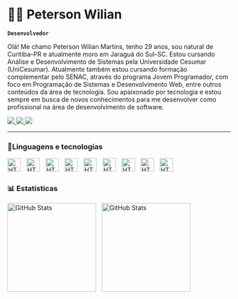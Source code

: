 # 👨‍💻 Peterson Wilian
**`Desenvolvedor`**


Olá! Me chamo Peterson Wilian Martins, tenho 29 anos, sou natural de Curitiba–PR e atualmente moro em Jaraguá do Sul–SC.
Estou cursando Análise e Desenvolvimento de Sistemas pela Universidade Cesumar (UniCesumar).
Atualmente também estou cursando formação complementar pelo SENAC, através do programa Jovem Programador, com foco em Programação de Sistemas e Desenvolvimento Web, entre outros conteúdos da área de tecnologia.
Sou apaixonado por tecnologia e estou sempre em busca de novos conhecimentos para me desenvolver como profissional na área de desenvolvimento de software.

<p>
  <a href="https://www.instagram.com/peterso_wilian" target="_blank">
    <img src="https://img.shields.io/badge/Instagram-E4405F?style=for-the-badge&logo=instagram&logoColor=white" />
  </a>
  <a href="https://www.linkedin.com/in/petersonwilian" target="_blank">
    <img src="https://img.shields.io/badge/LinkedIn-0077B5?style=for-the-badge&logo=linkedin&logoColor=white" />
  </a>
  <a href="https://www.seusite.com" target="_blank">
    <img src="https://img.shields.io/badge/Portfólio-24292e?style=for-the-badge&logoColor=white" />
  </a>
</p>

---

### 🤖Linguagens e tecnologias


<img 
align="left"
alt="HTML"
title="html"
width="30px"
style= "padding-right: 10px"
src="https://cdn.jsdelivr.net/gh/devicons/devicon@latest/icons/html5/html5-original.svg" 
/>

<img 
align="left"
alt="HTML"
title="html"
width="30px"
style= "padding-right: 10px"
src="https://cdn.jsdelivr.net/gh/devicons/devicon@latest/icons/css3/css3-original.svg"
/>

<img 
align="left"
alt="HTML"
title="html"
width="30px"
style= "padding-right: 10px"
src="https://cdn.jsdelivr.net/gh/devicons/devicon@latest/icons/javascript/javascript-original.svg"
/>

<img 
align="left"
alt="HTML"
title="html"
width="30px"
style= "padding-right: 10px"
src="https://cdn.jsdelivr.net/gh/devicons/devicon@latest/icons/php/php-original.svg"
/>

<img 
align="left"
alt="HTML"
title="html"
width="30px"
style= "padding-right: 10px"
src="https://cdn.jsdelivr.net/gh/devicons/devicon@latest/icons/mysql/mysql-original.svg"
/>

<img 
align="left"
alt="HTML"
title="html"
width="30px"
style= "padding-right: 10px"
src="https://cdn.jsdelivr.net/gh/devicons/devicon@latest/icons/python/python-original.svg"
/>

<img 
align="left"
alt="HTML"
title="html"
width="30px"
style= "padding-right: 10px"
src="https://cdn.jsdelivr.net/gh/devicons/devicon@latest/icons/typescript/typescript-original.svg"
/>

<img 
align="left"
alt="HTML"
title="html"
width="30px"
style= "padding-right: 10px"
src="https://cdn.jsdelivr.net/gh/devicons/devicon@latest/icons/react/react-original.svg"
/>

<img 
align="left"
alt="HTML"
title="html"
width="30px"
style= "padding-right: 10px"
src="https://cdn.jsdelivr.net/gh/devicons/devicon@latest/icons/vscode/vscode-original.svg"
/>

<br>
<br>

### 📊 Estatisticas

<img
  align="left"
  alt="GitHub Stats"
  height="200"
  style="padding-right: 10px;"
  src="https://github-readme-stats.vercel.app/api?username=PetersonWilianMartins&show_icons=true&theme=tokyonight&include_all_commits-true&locale-pt-br"
/>

<img
  align="left"
  alt="GitHub Stats"
  height="200"
  style="padding-right: 10px;"
  src="https://github-readme-stats.vercel.app/api/top-langs/?username=PetersonWilianMartins&theme=tokyonight&layout=compact&custom_title=tecnologias&langs_cout=9"
/>

